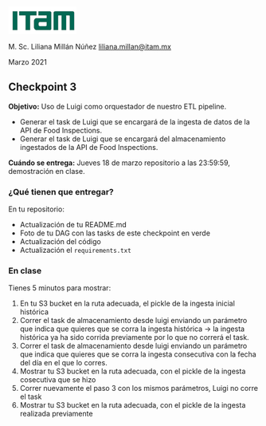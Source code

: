 ![](images/itam_logo.png)

M. Sc. Liliana Millán Núñez liliana.millan@itam.mx

Marzo 2021

## Checkpoint 3

**Objetivo:** Uso de Luigi como orquestador de nuestro ETL pipeline.

* Generar el task de Luigi que se encargará de la ingesta de datos de la API de Food Inspections.
* Generar el task de Luigi que se encargará del almacenamiento ingestados de la API de Food Inspections.

**Cuándo se entrega:** Jueves 18 de marzo repositorio a las 23:59:59, demostración en clase.

### ¿Qué tienen que entregar?

En tu repositorio:

+ Actualización de tu README.md
+ Foto de tu DAG con las tasks de este checkpoint en verde
+ Actualización del código
+ Actualización el `requirements.txt`

### En clase

Tienes 5 minutos para mostrar:

1. En tu S3 bucket en la ruta adecuada, el pickle de la ingesta inicial histórica
2. Correr el task de almacenamiento desde luigi enviando un parámetro que indica que quieres que se corra la ingesta histórica -> la ingesta histórica ya ha sido corrida previamente por lo que no correrá el task.
3. Correr el task de almacenamiento desde luigi enviando un parámetro que indica que quieres que se corra la ingesta consecutiva con la fecha del día en el que lo corres.
4. Mostrar tu S3 bucket en la ruta adecuada, con el pickle de la ingesta cosecutiva que se hizo
5. Correr nuevamente el paso 3 con los mismos parámetros, Luigi no corre el task
7. Mostrar tu S3 bucket en la ruta adecuada, con el pickle de la ingesta realizada previamente
